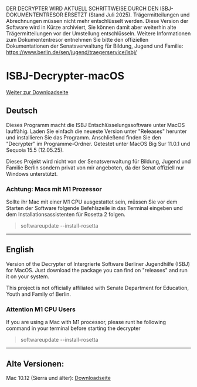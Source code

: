 DER DECRYPTER WIRD AKTUELL SCHRITTWEISE DURCH DEN ISBJ-DOKUMENTENTRESOR ERSETZT (Stand Juli 2025). Trägermitteilungen und Abrechnungen müssen nicht mehr entschlüsselt werden. Diese Version der Software wird in Kürze archiviert, Sie können damit aber weiterhin alte Trägermitteilungen vor der Umstellung entschlüsseln.
Weitere Informationen zum Dokumententresor entnehmen Sie bitte den offiziellen Dokumentationen der Senatsverwaltung für Bildung, Jugend und Familie: https://www.berlin.de/sen/jugend/traegerservice/isbj/

# ISBJ-Decrypter-macOS
[Weiter zur Downloadseite](https://github.com/VendaarDev/ISBJ-Decrypter-macOS/releases/tag/1.0)

## Deutsch
Dieses Programm macht die ISBJ Entschlüsselungssoftware unter MacOS lauffähig. 
Laden Sie einfach die neueste Version unter "Releases" herunter und installieren Sie das Programm. Anschließend finden Sie den "Decrypter" im Programme-Ordner.
Getestet unter MacOS Big Sur 11.0.1 und Sequoia 15.5 (12.05.25).

Dieses Projekt wird nicht von  der Senatsverwaltung für Bildung, Jugend und Familie Berlin sondern privat von mir angeboten, da der Senat offiziell nur Windows unterstützt.

### Achtung: Macs mit M1 Prozessor  
Sollte ihr Mac mit einer M1 CPU ausgestattet sein, müssen Sie vor dem Starten der Software folgende Befehlszeile in das Terminal eingeben und dem Installationsassistenten für Rosetta 2 folgen.
>softwareupdate --install-rosetta

__________________
## English
Version of the Decrypter of Intergrierte Software Berliner Jugendhilfe (ISBJ) for MacOS.
Just download the package you can find on "releases" and run it on your system.

This project is not officially affiliated with Senate Department for Education, Youth and Family of Berlin.

### Attention M1 CPU Users
If you are using a Mac with M1 processor, please runt he following command in your terminal before starting the decrypter
>softwareupdate --install-rosetta


__________________
## Alte Versionen:
Mac 10.12 (Sierra und älter): [Downloadseite](https://github.com/VendaarDev/ISBJ-Decrypter-macOS/releases/tag/0.5)
